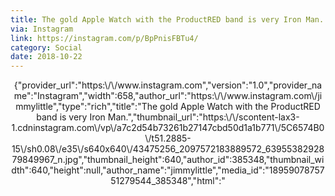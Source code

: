```yaml
---
title: The gold Apple Watch with the ProductRED band is very Iron Man.
via: Instagram
link: https://instagram.com/p/BpPnisFBTu4/
category: Social
date: 2018-10-22
---
```


<center>{"provider_url":"https:\/\/www.instagram.com","version":"1.0","provider_name":"Instagram","width":658,"author_url":"https:\/\/www.instagram.com\/jimmylittle","type":"rich","title":"The gold Apple Watch with the ProductRED band is very Iron Man.","thumbnail_url":"https:\/\/scontent-lax3-1.cdninstagram.com\/vp\/a7c2d54b73261b27147cbd50d1a1b771\/5C6574B0\/t51.2885-15\/sh0.08\/e35\/s640x640\/43475256_2097572183889572_6395538292879849967_n.jpg","thumbnail_height":640,"author_id":385348,"thumbnail_width":640,"height":null,"author_name":"jimmylittle","media_id":"1895907875751279544_385348","html":"<blockquote class=\"instagram-media\" data-instgrm-captioned data-instgrm-permalink=\"https:\/\/www.instagram.com\/p\/BpPnisFBTu4\/?utm_source=ig_embed